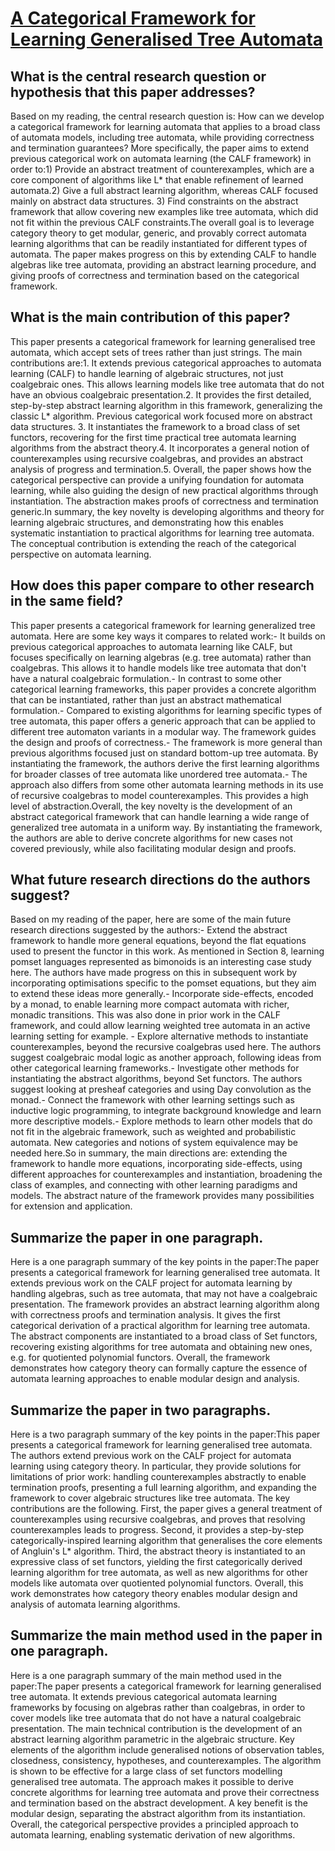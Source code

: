 # [A Categorical Framework for Learning Generalised Tree Automata](https://arxiv.org/abs/2001.05786)

## What is the central research question or hypothesis that this paper addresses?

Based on my reading, the central research question is: How can we develop a categorical framework for learning automata that applies to a broad class of automata models, including tree automata,  while providing correctness and termination guarantees? More specifically, the paper aims to extend previous categorical work on automata learning (the CALF framework) in order to:1) Provide an abstract treatment of counterexamples, which are a core component of algorithms like L* that enable refinement of learned automata.2) Give a full abstract learning algorithm, whereas CALF focused mainly on abstract data structures. 3) Find constraints on the abstract framework that allow covering new examples like tree automata, which did not fit within the previous CALF constraints.The overall goal is to leverage category theory to get modular, generic, and provably correct automata learning algorithms that can be readily instantiated for different types of automata. The paper makes progress on this by extending CALF to handle algebras like tree automata, providing an abstract learning procedure, and giving proofs of correctness and termination based on the categorical framework.


## What is the main contribution of this paper?

This paper presents a categorical framework for learning generalised tree automata, which accept sets of trees rather than just strings. The main contributions are:1. It extends previous categorical approaches to automata learning (CALF) to handle learning of algebraic structures, not just coalgebraic ones. This allows learning models like tree automata that do not have an obvious coalgebraic presentation.2. It provides the first detailed, step-by-step abstract learning algorithm in this framework, generalizing the classic L* algorithm. Previous categorical work focused more on abstract data structures. 3. It instantiates the framework to a broad class of set functors, recovering for the first time practical tree automata learning algorithms from the abstract theory.4. It incorporates a general notion of counterexamples using recursive coalgebras, and provides an abstract analysis of progress and termination.5. Overall, the paper shows how the categorical perspective can provide a unifying foundation for automata learning, while also guiding the design of new practical algorithms through instantiation. The abstraction makes proofs of correctness and termination generic.In summary, the key novelty is developing algorithms and theory for learning algebraic structures, and demonstrating how this enables systematic instantiation to practical algorithms for learning tree automata. The conceptual contribution is extending the reach of the categorical perspective on automata learning.


## How does this paper compare to other research in the same field?

This paper presents a categorical framework for learning generalized tree automata. Here are some key ways it compares to related work:- It builds on previous categorical approaches to automata learning like CALF, but focuses specifically on learning algebras (e.g. tree automata) rather than coalgebras. This allows it to handle models like tree automata that don't have a natural coalgebraic formulation.- In contrast to some other categorical learning frameworks, this paper provides a concrete algorithm that can be instantiated, rather than just an abstract mathematical formulation.- Compared to existing algorithms for learning specific types of tree automata, this paper offers a generic approach that can be applied to different tree automaton variants in a modular way. The framework guides the design and proofs of correctness.- The framework is more general than previous algorithms focused just on standard bottom-up tree automata. By instantiating the framework, the authors derive the first learning algorithms for broader classes of tree automata like unordered tree automata.- The approach also differs from some other automata learning methods in its use of recursive coalgebras to model counterexamples. This provides a high level of abstraction.Overall, the key novelty is the development of an abstract categorical framework that can handle learning a wide range of generalized tree automata in a uniform way. By instantiating the framework, the authors are able to derive concrete algorithms for new cases not covered previously, while also facilitating modular design and proofs.


## What future research directions do the authors suggest?

Based on my reading of the paper, here are some of the main future research directions suggested by the authors:- Extend the abstract framework to handle more general equations, beyond the flat equations used to present the functor in this work. As mentioned in Section 8, learning pomset languages represented as bimonoids is an interesting case study here. The authors have made progress on this in subsequent work by incorporating optimisations specific to the pomset equations, but they aim to extend these ideas more generally.- Incorporate side-effects, encoded by a monad, to enable learning more compact automata with richer, monadic transitions. This was also done in prior work in the CALF framework, and could allow learning weighted tree automata in an active learning setting for example. - Explore alternative methods to instantiate counterexamples, beyond the recursive coalgebras used here. The authors suggest coalgebraic modal logic as another approach, following ideas from other categorical learning frameworks.- Investigate other methods for instantiating the abstract algorithms, beyond Set functors. The authors suggest looking at presheaf categories and using Day convolution as the monad.- Connect the framework with other learning settings such as inductive logic programming, to integrate background knowledge and learn more descriptive models.- Explore methods to learn other models that do not fit in the algebraic framework, such as weighted and probabilistic automata. New categories and notions of system equivalence may be needed here.So in summary, the main directions are: extending the framework to handle more equations, incorporating side-effects, using different approaches for counterexamples and instantiation, broadening the class of examples, and connecting with other learning paradigms and models. The abstract nature of the framework provides many possibilities for extension and application.


## Summarize the paper in one paragraph.

Here is a one paragraph summary of the key points in the paper:The paper presents a categorical framework for learning generalised tree automata. It extends previous work on the CALF project for automata learning by handling algebras, such as tree automata, that may not have a coalgebraic presentation. The framework provides an abstract learning algorithm along with correctness proofs and termination analysis. It gives the first categorical derivation of a practical algorithm for learning tree automata. The abstract components are instantiated to a broad class of Set functors, recovering existing algorithms for tree automata and obtaining new ones, e.g. for quotiented polynomial functors. Overall, the framework demonstrates how category theory can formally capture the essence of automata learning approaches to enable modular design and analysis.


## Summarize the paper in two paragraphs.

Here is a two paragraph summary of the key points in the paper:This paper presents a categorical framework for learning generalised tree automata. The authors extend previous work on the CALF project for automata learning using category theory. In particular, they provide solutions for limitations of prior work: handling counterexamples abstractly to enable termination proofs, presenting a full learning algorithm, and expanding the framework to cover algebraic structures like tree automata. The key contributions are the following. First, the paper gives a general treatment of counterexamples using recursive coalgebras, and proves that resolving counterexamples leads to progress. Second, it provides a step-by-step categorically-inspired learning algorithm that generalises the core elements of Angluin's L* algorithm. Third, the abstract theory is instantiated to an expressive class of set functors, yielding the first categorically derived learning algorithm for tree automata, as well as new algorithms for other models like automata over quotiented polynomial functors. Overall, this work demonstrates how category theory enables modular design and analysis of automata learning algorithms.


## Summarize the main method used in the paper in one paragraph.

Here is a one paragraph summary of the main method used in the paper:The paper presents a categorical framework for learning generalised tree automata. It extends previous categorical automata learning frameworks by focusing on algebras rather than coalgebras, in order to cover models like tree automata that do not have a natural coalgebraic presentation. The main technical contribution is the development of an abstract learning algorithm parametric in the algebraic structure. Key elements of the algorithm include generalised notions of observation tables, closedness, consistency, hypotheses, and counterexamples. The algorithm is shown to be effective for a large class of set functors modelling generalised tree automata. The approach makes it possible to derive concrete algorithms for learning tree automata and prove their correctness and termination based on the abstract development. A key benefit is the modular design, separating the abstract algorithm from its instantiation. Overall, the categorical perspective provides a principled approach to automata learning, enabling systematic derivation of new algorithms.
